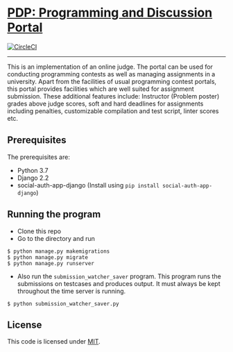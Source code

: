 # [PDP: Programming and Discussion Portal](https://github.com/vbsinha/pdp-judge)

[![CircleCI](https://circleci.com/gh/vbsinha/pdp-judge.svg?style=svg&circle-token=779cf1772a65883845be7ded61285e17a63141de)](https://circleci.com/gh/vbsinha/pdp-judge)

---
This is an implementation of an online judge. 
The portal can be used for conducting programming contests as well as managing assignments in a university.
Apart from the facilities of usual programming contest portals, this portal provides facilities which are well suited for assignment submission. 
These additional features include: Instructor (Problem poster) grades above judge scores, soft and hard deadlines for assignments including penalties, customizable compilation and test script, linter scores etc.

## Prerequisites

The prerequisites are:
* Python 3.7
* Django 2.2
* social-auth-app-django (Install using ```pip install social-auth-app-django```)

## Running the program

* Clone this repo
* Go to the directory and run
```
$ python manage.py makemigrations
$ python manage.py migrate
$ python manage.py runserver
```
* Also run the `submission_watcher_saver` program. 
This program runs the submissions on testcases and produces output. 
It must always be kept throughout the time server is running.
```
$ python submission_watcher_saver.py
```

## License

This code is licensed under [MIT](LICENSE).
